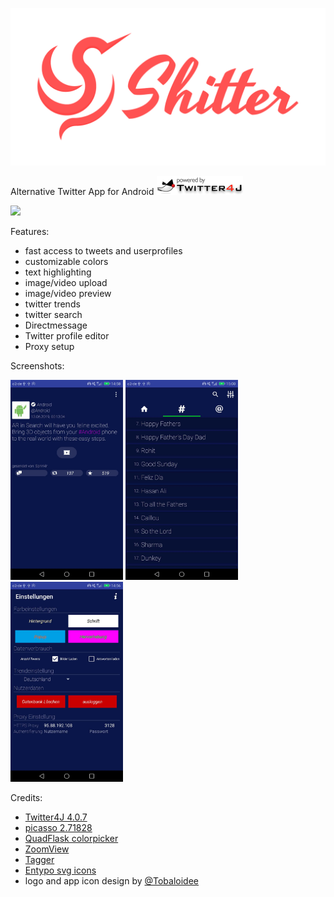 <p align="center"><img src="/logo/logotype-horizontal.png"></p>

Alternative Twitter App for Android <img src="/images/twitter4j.gif" width="138" height="30">

[![](https://img.shields.io/badge/download-apk-brightgreen.svg)](https://github.com/nuclearfog/Shitter/releases/download/1.5.3/SH1TT3R.apk)

Features:
- fast access to tweets and userprofiles
- customizable colors
- text highlighting
- image/video upload
- image/video preview
- twitter trends
- twitter search
- Directmessage
- Twitter profile editor
- Proxy setup

Screenshots:

<img src="/images/shitter_1.jpg" width="180"/> <img src="/images/shitter_2.jpg" width="180"/> <img src="/images/shitter_3.jpg" width="180"/>

Credits:
- <a href="https://github.com/Twitter4J/Twitter4J">Twitter4J 4.0.7</a>
- <a href="https://github.com/square/picasso">picasso 2.71828</a>
- <a href="https://github.com/QuadFlask/colorpicker">QuadFlask colorpicker</a>
- <a href="https://github.com/NudeDude/ZoomView">ZoomView</a>
- <a href="https://github.com/NudeDude/Tagger">Tagger</a>
- <a href="http://www.entypo.com" title="">Entypo svg icons</a>
- logo and app icon design by <a href="https://github.com/Tobaloidee" title="">@Tobaloidee</a>
